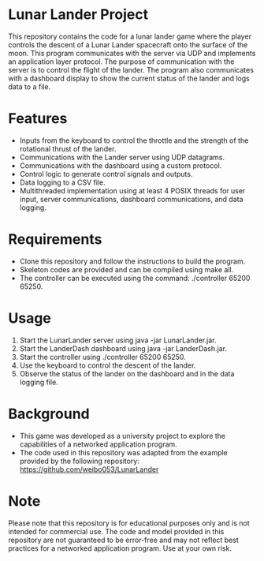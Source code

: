 # Lunar Lander Project

This repository contains the code for a lunar lander game where the player controls the descent of a Lunar Lander spacecraft onto the surface of the moon. This program communicates with the server via UDP and implements an application layer protocol. The purpose of communication with the server is to control the flight of the lander. The program also communicates with a dashboard display to show the current status of the lander and logs data to a file.

# Features

- Inputs from the keyboard to control the throttle and the strength of the rotational thrust of the lander.
- Communications with the Lander server using UDP datagrams.
- Communications with the dashboard using a custom protocol.
- Control logic to generate control signals and outputs.
- Data logging to a CSV file.
- Multithreaded implementation using at least 4 POSIX threads for user input, server communications, dashboard communications, and data logging.

# Requirements

- Clone this repository and follow the instructions to build the program.
- Skeleton codes are provided and can be compiled using make all.
- The controller can be executed using the command: ./controller 65200 65250.

# Usage

1. Start the LunarLander server using java -jar LunarLander.jar.
2. Start the LanderDash dashboard using java -jar LanderDash.jar.
3. Start the controller using ./controller 65200 65250.
4. Use the keyboard to control the descent of the lander.
5. Observe the status of the lander on the dashboard and in the data logging file.

# Background

- This game was developed as a university project to explore the capabilities of a networked application program.
- The code used in this repository was adapted from the example provided by the following repository: https://github.com/weibo053/LunarLander

# Note

Please note that this repository is for educational purposes only and is not intended for commercial use. The code and model provided in this repository are not guaranteed to be error-free and may not reflect best practices for a networked application program. Use at your own risk.
